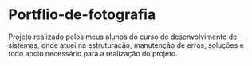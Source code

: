 # Portflio-de-fotografia
Projeto realizado pelos meus alunos do curso de desenvolvimento de sistemas, onde atuei na estruturação, manutenção de erros, soluções e todo apoio necessário para a realização do projeto.
